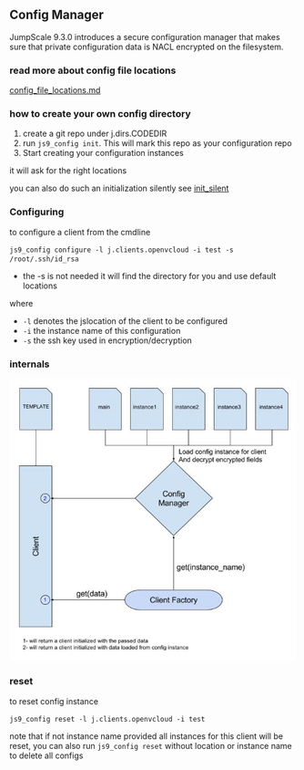 ## Config Manager

JumpScale 9.3.0 introduces a secure configuration manager that makes sure that private configuration data is NACL encrypted on the filesystem.

### read more about config file locations

[config_file_locations.md](config_file_locations.md)

### how to create your own config directory

 1. create a git repo under j.dirs.CODEDIR
 2. run `js9_config init`. This will mark this repo as your configuration repo
 3. Start creating your configuration instances

it will ask for the right locations

you can also do such an initialization silently see [init_silent](init_silent.md)

### Configuring

to configure a client from the cmdline
```
js9_config configure -l j.clients.openvcloud -i test -s /root/.ssh/id_rsa
```

- the -s is not needed it will find the directory for you and use default locations

where 
 - `-l` denotes the jslocation of the client to be configured
 - `-i` the instance name of this configuration
 - `-s` the ssh key used in encryption/decryption
 
 
 ### internals

![Config manager chart](cfm.jpg?raw=true "config manager chart")

### reset

to reset config instance
```
js9_config reset -l j.clients.openvcloud -i test
```
note that if not instance name provided all instances for this client will be reset, you can also run `js9_config reset` without location or instance name to delete all configs

